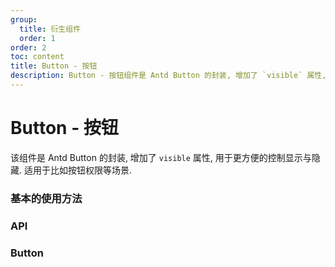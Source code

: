 ```yaml
---
group:
  title: 衍生组件
  order: 1
order: 2
toc: content
title: Button - 按钮
description: Button - 按钮组件是 Antd Button 的封装, 增加了 `visible` 属性, 用于更方便的控制显示与隐藏. 适用于比如按钮权限等场景.
---
```


# Button - 按钮

该组件是 Antd Button 的封装, 增加了 `visible` 属性, 用于更方便的控制显示与隐藏. 适用于比如按钮权限等场景.

### 基本的使用方法

<code src="./demos/basic/index.tsx"></code>

### API

### Button

<API filePath='src/Button/index.tsx' name='Self' ></API>
